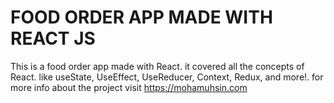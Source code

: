 # FOOD ORDER APP MADE WITH REACT JS

This is a food order app made with React. it covered all the concepts of React. like useState, UseEffect, UseReducer, Context, Redux, and more!.
for more info about the project visit https://mohamuhsin.com


